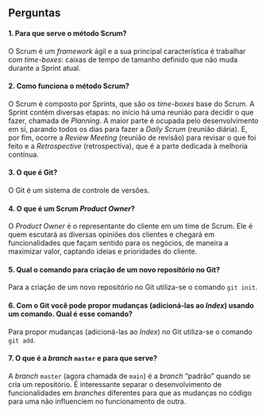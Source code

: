 ## Perguntas

#### 1.	Para que serve o método Scrum?

O Scrum é um *framework* ágil e a sua principal característica é trabalhar com *time-boxes*: caixas de tempo de tamanho definido que não muda durante a Sprint atual.

#### 2.	Como funciona o método Scrum?

O Scrum é composto por Sprints, que são os *time-boxes* base do Scrum. A Sprint contém diversas etapas: no início há uma reunião para decidir o que fazer, chamada de *Planning*. A maior parte é ocupada pelo desenvolvimento em si, parando todos os dias para fazer a *Daily Scrum* (reunião diária). E, por fim, ocorre a *Review Meeting* (reunião de revisão) para revisar o que foi feito e a *Retrospective* (retrospectiva), que é a parte dedicada à melhoria contínua.

#### 3.	O que é Git?

O Git é um sistema de controle de versões.

#### 4.	O que é um Scrum *Product Owner*? 

O *Product Owner* é o representante do cliente em um time de Scrum. Ele é quem escutará as diversas opiniões dos clientes e chegará em funcionalidades que façam sentido para os negócios, de maneira a maximizar valor, captando ideias e prioridades do cliente.

#### 5.	Qual o comando para criação de um novo repositório no Git?

Para a criação de um novo repositório no Git utiliza-se o comando `git init`.

#### 6.	Com o Git você pode propor mudanças (adicioná-las ao *Index*) usando um comando. Qual é esse comando?

Para propor mudanças (adicioná-las ao *Index*) no Git utiliza-se o comando `git add`.

#### 7.	O que é a *branch* `master` e para que serve?

A *branch* `master` (agora chamada de `main`) é a *branch* “padrão” quando se cria um repositório. É interessante separar o desenvolvimento de funcionalidades em *branches* diferentes para que as mudanças no código para uma não influenciem no funcionamento de outra.
